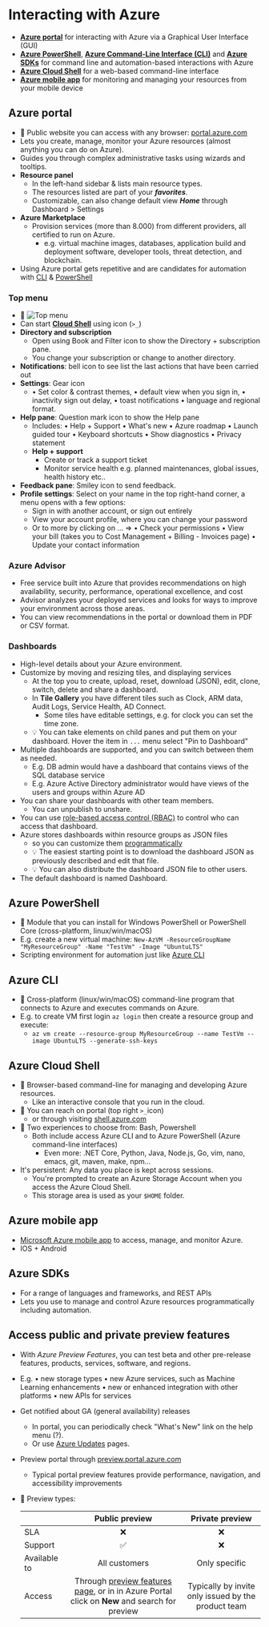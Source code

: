 # Interacting with Azure

- **[Azure portal](#azure-portal)** for interacting with Azure via a Graphical User Interface (GUI)
- **[Azure PowerShell](#azure-powershell)**,  **[Azure Command-Line Interface (CLI)](#azure-cli)** and **[Azure SDKs](#azure-sdks)** for command line and automation-based interactions with Azure
- **[Azure Cloud Shell](#azure-cloud-shell)** for a web-based command-line interface
- **[Azure mobile app](#azure-mobile-app)** for monitoring and managing your resources from your mobile device

## Azure portal

- 📝 Public website you can access with any browser: [portal.azure.com](https://portal.azure.com)
- Lets you create, manage, monitor your Azure resources (almost anything you can do on Azure).
- Guides you through complex administrative tasks using wizards and tooltips.
- **Resource panel**
  - In the left-hand sidebar & lists main resource types.
  - The resources listed are part of your ***favorites***.
  - Customizable, can also change default view ***Home*** through Dashboard > Settings
- **Azure Marketplace**
  - Provision services (more than 8.000) from different providers, all certified to run on Azure.
    - e.g. virtual machine images, databases, application build and deployment software, developer tools, threat detection, and blockchain.
- Using Azure portal gets repetitive and are candidates for automation with [CLI](#azure-cli) & [PowerShell](#azure-powershell)

### Top menu

- 📝 ![Top menu](./img/portal-top-menu.png)
- Can start **[Cloud Shell](#azure-cloud-shell)** using icon (`>_`)
- **Directory and subscription**
  - Open using Book and Filter icon to show the Directory + subscription pane.
  - You change your subscription or change to another directory.
- **Notifications**: bell icon to see list the last actions that have been carried out
- **Settings**: Gear icon
  - • Set color & contrast themes, • default view when you sign in, • inactivity sign out delay, • toast notifications • language and regional format.
- **Help pane**: Question mark icon to show the Help pane
  - Includes: • Help + Support • What's new • Azure roadmap • Launch guided tour • Keyboard shortcuts • Show diagnostics • Privacy statement
  - **Help + support**  
    - Create or track a support ticket
    - Monitor service health e.g. planned maintenances, global issues, health history etc..
- **Feedback pane**: Smiley icon to send feedback.
- **Profile settings**: Select on your name in the top right-hand corner, a menu opens with a few options:
  - Sign in with another account, or sign out entirely
  - View your account profile, where you can change your password
  - Or to more by clicking on ... =>  • Check your permissions • View your bill (takes you to Cost Management + Billing - Invoices page) • Update your contact information

### Azure Advisor

- Free service built into Azure that provides recommendations on high availability, security, performance, operational excellence, and cost
- Advisor analyzes your deployed services and looks for ways to improve your environment across those areas.
- You can view recommendations in the portal or download them in PDF or CSV format.

### Dashboards

- High-level details about your Azure environment.
- Customize by moving and resizing tiles, and displaying services
  - At the top you to create, upload, reset, download (JSON), edit, clone, switch, delete and share a dashboard.
  - In **Tile Gallery** you have different tiles such as Clock, ARM data, Audit Logs, Service Health, AD Connect.
    - Some tiles have editable settings, e.g. for clock you can set the time zone.
  - 💡 You can take elements on child panes and put them on your dashboard. Hover the item in `...` menu select "Pin to Dashboard"
- Multiple dashboards are supported, and you can switch between them as needed.
  - E.g. DB admin would have a dashboard that contains views of the SQL database service
  - E.g. Azure Active Directory administrator would have views of the users and groups within Azure AD
- You can share your dashboards with other team members.
  - You can unpublish to unshare.
- You can use [role-based access control (RBAC)](./4.4.%20Identity%20and%20Access%20(Azure%20AD).md#role-based-access-control) to control who can access that dashboard.
- Azure stores dashboards within resource groups as JSON files
  - so you can customize them [programmatically](https://docs.microsoft.com/en-us/azure/azure-portal/azure-portal-dashboards-create-programmatically)
  - 💡 The easiest starting point is to download the dashboard JSON as previously described and edit that file.
  - 💡 You can also distribute the dashboard JSON file to other users.
- The default dashboard is named Dashboard.

## Azure PowerShell

- 📝 Module that you can install for Windows PowerShell or PowerShell Core (cross-platform, linux/win/macOS)
- E.g. create a new virtual machine: `New-AzVM -ResourceGroupName "MyResourceGroup" -Name "TestVm" -Image "UbuntuLTS"`
- Scripting environment for automation just like [Azure CLI](#azure-cli)

## Azure CLI

- 📝 Cross-platform (linux/win/macOS) command-line program that connects to Azure and executes commands on Azure.
- E.g. to create VM first login `az login` then create a resource group and execute:
  - `az vm create --resource-group MyResourceGroup --name TestVm --image UbuntuLTS --generate-ssh-keys`

## Azure Cloud Shell

- 📝 Browser-based command-line for managing and developing Azure resources.
  - Like an interactive console that you run in the cloud.
- 📝 You can reach on portal (top right `>_`icon)
  - or through visiting [shell.azure.com](https://shell.azure.com)
- 📝 Two experiences to choose from: Bash, Powershell
  - Both include access Azure CLI and to Azure PowerShell (Azure command-line interfaces)
    - Even more: .NET Core, Python, Java, Node.js, Go, vim, nano, emacs, git, maven, make, npm...
- It's persistent: Any data you place is kept across sessions.
  - You're prompted to create an Azure Storage Account when you access the Azure Cloud Shell.
  - This storage area is used as your `$HOME` folder.

## Azure mobile app

- [Microsoft Azure mobile app](https://aka.ms/azuremobileapp/) to access, manage, and monitor Azure.
- IOS + Android

## Azure SDKs

- For a range of languages and frameworks, and REST APIs
- Lets you use to manage and control Azure resources programmatically including automation.

## Access public and private preview features

- With *Azure Preview Features*, you can test beta and other pre-release features, products, services, software, and regions.
- E.g. • new storage types • new Azure services, such as Machine Learning enhancements • new or enhanced integration with other platforms • new APIs for services
- Get notified about GA (general availability) releases
  - In portal, you can periodically check "What's New" link on the help menu (?).
  - Or use [Azure Updates](https://azure.microsoft.com/en-us/updates/) pages.
- Preview portal through [preview.portal.azure.com](https://preview.portal.azure.com)
  - Typical portal preview features provide performance, navigation, and accessibility improvements
- 📝 Preview types:

  | | Public preview | Private preview |
  |-|:--------------:|:---------------:|
  | SLA | ❌ | ❌ |
  | Support | ✅ | ❌ |
  | Available to | All customers | Only specific |
  | Access | Through [preview features page](https://azure.microsoft.com/en-us/updates/?status=inpreview), or in in Azure Portal click on **New** and search for preview | Typically by invite only issued by the product team |
